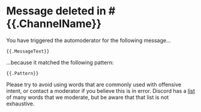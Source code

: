 ﻿# Message deleted in #{{.ChannelName}}

You have triggered the automoderator for the following message...
```
{{.MessageText}}
```

...because it matched the following pattern:
```
{{.Pattern}}
```

Please try to avoid using words that are commonly used with offensive intent, or contact a moderator if you believe this is in error.
Discord has a [list](https://discord.com/moderation/1500000178101-303:-Facilitating-Positive-Environments#Evaluating-Types-of-Harmful-Rhetoric) of many words that we moderate, but be aware that that list is not exhaustive.